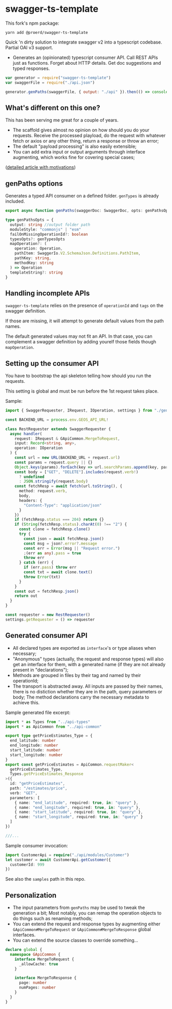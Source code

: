 # swagger-ts-template

This fork's npm package:

```
yarn add @proerd/swagger-ts-template
```

Quick 'n dirty solution to integrate swagger v2 into a typescript codebase. Partial OAI v3 support.

- Generates an (opinionated) typescript consumer API. Call REST APIs just as functions. Forget about HTTP details. Get doc suggestions and typed responses.

```javascript
var generator = require("swagger-ts-template")
var swaggerFile = require("./api.json")

generator.genPaths(swaggerFile, { output: "./api" }).then(() => console.log("okay"))
```

## What's different on this one?

This has been serving me great for a couple of years.

- The scaffold gives almost no opinion on how should you do your requests. Receive the processed
  playload, do the request with whatever fetch or axios or any other thing, return a response or throw an error;
- The default "payload processing" is also easily extensible;
- You can add extra input or output arguments through interface augmenting, which works fine for covering special cases;

([detailed article with motivations](https://dev.to/wkrueger/integrating-apis-to-a-typescript-frontend-with-openapi-swagger-3521))

## genPaths options

Generates a typed API consumer on a defined folder. `genTypes` is already included.

```ts
export async function genPaths(swaggerDoc: SwaggerDoc, opts: genPathsOpts): Promise<void>

type genPathsOpts = {
  output: string //output folder path
  moduleStyle: "commonjs" | "esm"
  failOnMissingOperationId?: boolean
  typesOpts?: genTypesOpts
  mapOperation?: (
    operation: Operation,
    pathItem: SwaggerIo.V2.SchemaJson.Definitions.PathItem,
    pathKey: string,
    methodKey: string
  ) => Operation
  templateString?: string
}
```

## Handling incomplete APIs

`swagger-ts-template` relies on the presence of `operationId` and `tags` on the swagger definition.

If those are missing, it will attempt to generate default values from the path names.

The default generated values may not fit an API. In that case, you can complement a swagger definition by adding yourelf those fields though `mapOperation`.

## Setting up the consumer API

You have to bootstrap the api skeleton telling how should you run the requests.

This setting is global and must be run before the 1st request takes place.

Sample:

```typescript
import { SwaggerRequester, IRequest, IOperation, settings } from "./gen/api-common"

const BACKEND_URL = process.env.GEOS_API_URL!

class RestRequester extends SwaggerRequester {
  async handler(
    request: IRequest & GApiCommon.MergeToRequest,
    input: Record<string, any>,
    operation: IOperation
  ) {
    const url = new URL(BACKEND_URL + request.url)
    const params = request.query || {}
    Object.keys(params).forEach(key => url.searchParams.append(key, params[key]))
    const body = ["GET", "DELETE"].includes(request.verb!)
      ? undefined
      : JSON.stringify(request.body)
    const fetchResp = await fetch(url.toString(), {
      method: request.verb,
      body,
      headers: {
        "Content-Type": "application/json"
      }
    })
    if (fetchResp.status === 204) return {}
    if (String(fetchResp.status).charAt(0) !== "2") {
      const clone = fetchResp.clone()
      try {
        const json = await fetchResp.json()
        const msg = json?.error?.message
        const err = Error(msg || "Request error.")
        ;(err as any).pass = true
        throw err
      } catch (err) {
        if (err.pass) throw err
        const txt = await clone.text()
        throw Error(txt)
      }
    }
    const out = fetchResp.json()
    return out
  }
}

const requester = new RestRequester()
settings.getRequester = () => requester
```

## Generated consumer API

- All declared types are exported as `interface`'s or type aliases when necessary;
- "Anonymous" types (actually, the request and response types)
  will also get an interface for them, with a generated name (if they are not already present in "declarations");
- Methods are grouped in files by their tag and named by their operationId;
- The transport is abstracted away. All inputs are passed by their names, there is no distiction whether they are in the path, query parameters or body; The method declarations carry the necessary metadata to achieve this.

Sample generated file excerpt:

```ts
import * as Types from "../api-types"
import * as ApiCommon from "../api-common"

export type getPriceEstimates_Type = {
  end_latitude: number
  end_longitude: number
  start_latitude: number
  start_longitude: number
}
export const getPriceEstimates = ApiCommon.requestMaker<
  getPriceEstimates_Type,
  Types.getPriceEstimates_Response
>({
  id: "getPriceEstimates",
  path: "/estimates/price",
  verb: "GET",
  parameters: [
    { name: "end_latitude", required: true, in: "query" },
    { name: "end_longitude", required: true, in: "query" },
    { name: "start_latitude", required: true, in: "query" },
    { name: "start_longitude", required: true, in: "query" }
  ]
})

///...
```

Sample consumer invocation:

```ts
import CustomerApi = require("./api/modules/Customer")
let customer = await CustomerApi.getCustomer({
  customerId: 999
})
```

See also the `samples` path in this repo.

## Personalization

- The input parameters from `genPaths` may be used to tweak the generation a bit; Most notably, you can remap the operation objects to do things such as renaming methods;
- You can extend the request and response types by augmenting either
  `GApiCommon#MergeToRequest` or `GApiCommon#MergeToResponse` global interfaces.
- You can extend the source classes to override something...

```ts
declare global {
  namespace GApiCommon {
    interface MergeToRequest {
      _allowCache: true
    }

    interface MergeToResponse {
      page: number
      numPages: number
    }
  }
}
```
